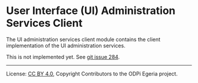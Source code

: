 <!-- SPDX-License-Identifier: CC-BY-4.0 -->
<!-- Copyright Contributors to the ODPi Egeria project. -->

# User Interface (UI) Administration Services Client

The UI administration services client module contains the client
implementation of the UI administration services.

This is not implemented yet.  See [git issue 284](https://github.com/odpi/egeria/issues/1961).


----
License: [CC BY 4.0](https://creativecommons.org/licenses/by/4.0/),
Copyright Contributors to the ODPi Egeria project.